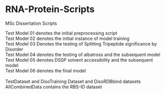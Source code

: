 # RNA-Protein-Scripts
MSc Dissertation Scripts

Test Model 01 denotes the initial preprocessing script\
Test Model 02 denotes the initial instance of model training\
Test Model 03 Denotes the testing of Splitting Tripeptide significance by Disorder\
Test Model 04 denotes the testing of albatross and the subsequent model\
Test Model 05 denotes DSSP solvent accessibility and the subsequent model\
Test Model 06 denotes the final model\
\
TestDataset and DisoTraining Dataset and DisoRDBbind datasets\
AllCombinedData contains the RBS-ID dataset


